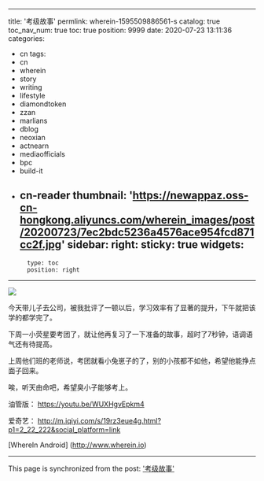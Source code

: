 
---
title: '考级故事'
permlink: wherein-1595509886561-s
catalog: true
toc_nav_num: true
toc: true
position: 9999
date: 2020-07-23 13:11:36
categories:
- cn
tags:
- cn
- wherein
- story
- writing
- lifestyle
- diamondtoken
- zzan
- marlians
- dblog
- neoxian
- actnearn
- mediaofficials
- bpc
- build-it
- cn-reader
thumbnail: 'https://newappaz.oss-cn-hongkong.aliyuncs.com/wherein_images/post/20200723/7ec2bdc5236a4576ace954fcd871cc2f.jpg'
sidebar:
    right:
        sticky: true
widgets:
    -
        type: toc
        position: right
---


![](https://newappaz.oss-cn-hongkong.aliyuncs.com/wherein_images/post/20200723/7ec2bdc5236a4576ace954fcd871cc2f.jpg)



今天带儿子去公司，被我批评了一顿以后，学习效率有了显著的提升，下午就把该学的都学完了。

下周一小荧星要考团了，就让他再复习了一下准备的故事，超时了7秒钟，语调语气还有待提高。

上周他们班的老师说，考团就看小兔崽子的了，别的小孩都不如他，希望他能挣点面子回来。

唉，听天由命吧，希望臭小子能够考上。

油管版：
https://youtu.be/WUXHgvEpkm4

爱奇艺：
http://m.iqiyi.com/s/19rz3eue4g.html?p1=2_22_222&social_platform=link

[WhereIn Android] (http://www.wherein.io)

- - -

This page is synchronized from the post: ['考级故事'](https://steemit.com/@julian2013/wherein-1595509886561-s)
